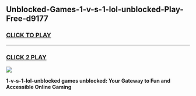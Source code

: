 
## Unblocked-Games-1-v-s-1-lol-unblocked-Play-Free-d9177
<h3>
<a href="https://premium76.site?title=1-v-s-1-lol-unblocked&ref=21A">CLICK TO PLAY</a></h3>
<hr>

<h3>
<a href="https://premium76.site?title=1-v-s-1-lol-unblocked&ref=21A">CLICK 2 PLAY</a>
  
</h3>

<a href="https://premium76.site?title=1-v-s-1-lol-unblocked&ref=21A"><img src="https://clearcache.store/games.png"></a>


**1-v-s-1-lol-unblocked games unblocked: Your Gateway to Fun and Accessible Online Gaming**
